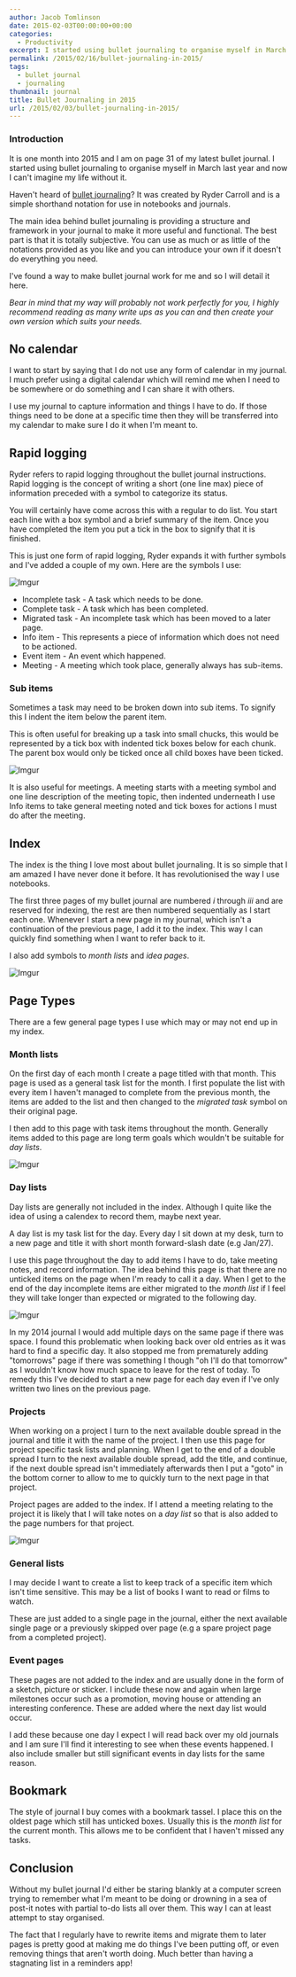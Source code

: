 ```yaml
---
author: Jacob Tomlinson
date: 2015-02-03T00:00:00+00:00
categories:
  - Productivity
excerpt: I started using bullet journaling to organise myself in March last year and now I can't imagine my life without it.
permalink: /2015/02/16/bullet-journaling-in-2015/
tags:
  - bullet journal
  - journaling
thumbnail: journal
title: Bullet Journaling in 2015
url: /2015/02/03/bullet-journaling-in-2015/
---
```



### Introduction

It is one month into 2015 and I am on page 31 of my latest bullet journal. I started using bullet journaling to organise myself in March last year and now I can't imagine my life without it.

Haven't heard of [bullet journaling][1]? It was created by Ryder Carroll and is a simple shorthand notation for use in notebooks and journals.

The main idea behind bullet journaling is providing a structure and framework in your journal to make it more useful and functional. The best part is that it is totally subjective. You can use as much or as little of the notations provided as you like and you can introduce your own if it doesn't do everything you need.

I've found a way to make bullet journal work for me and so I will detail it here.

_Bear in mind that my way will probably not work perfectly for you, I highly recommend reading as many write ups as you can and then create your own version which suits your needs._

## No calendar

I want to start by saying that I do not use any form of calendar in my journal. I much prefer using a digital calendar which will remind me when I need to be somewhere or do something and I can share it with others.

I use my journal to capture information and things I have to do. If those things need to be done at a specific time then they will be transferred into my calendar to make sure I do it when I'm meant to.

## Rapid logging

Ryder refers to rapid logging throughout the bullet journal instructions. Rapid logging is the concept of writing a short (one line max) piece of information preceded with a symbol to categorize its status.

You will certainly have come across this with a regular to do list. You start each line with a box symbol and a brief summary of the item. Once you have completed the item you put a tick in the box to signify that it is finished.

This is just one form of rapid logging, Ryder expands it with further symbols and I've added a couple of my own. Here are the symbols I use:

![Imgur](http://i.imgur.com/zo6hxHH.png)

* Incomplete task - A task which needs to be done.
* Complete task - A task which has been completed.
* Migrated task - An incomplete task which has been moved to a later page.
* Info item - This represents a piece of information which does not need to be actioned.
* Event item - An event which happened.
* Meeting - A meeting which took place, generally always has sub-items.

### Sub items

Sometimes a task may need to be broken down into sub items. To signify this I indent the item below the parent item.

This is often useful for breaking up a task into small chucks, this would be represented by a tick box with indented tick boxes below for each chunk. The parent box would only be ticked once all child boxes have been ticked.

![Imgur](http://i.imgur.com/2efAwt3.png)

It is also useful for meetings. A meeting starts with a meeting symbol and one line description of the meeting topic, then indented underneath I use Info items to take general meeting noted and tick boxes for actions I must do after the meeting.


## Index

The index is the thing I love most about bullet journaling. It is so simple that I am amazed I have never done it before. It has revolutionised the way I use notebooks.

The first three pages of my bullet journal are numbered _i_ through _iii_ and are reserved for indexing, the rest are then numbered sequentially as I start each one. Whenever I start a new page in my journal, which isn't a continuation of the previous page, I add it to the index. This way I can quickly find something when I want to refer back to it.

I also add symbols to _month lists_ and _idea pages_.

![Imgur](http://i.imgur.com/fDacIu6.png)

## Page Types

There are a few general page types I use which may or may not end up in my index.

### Month lists

On the first day of each month I create a page titled with that month. This page is used as a general task list for the month. I first populate the list with every item I haven't managed to complete from the previous month, the items are added to the list and then changed to the _migrated task_ symbol on their original
page.

I then add to this page with task items throughout the month. Generally items added to this page are long term goals which wouldn't be suitable for _day lists_.

![Imgur](http://i.imgur.com/dx1aRxD.png)

### Day lists

Day lists are generally not included in the index. Although I quite like the idea of using a calendex to record them, maybe next year.

A day list is my task list for the day. Every day I sit down at my desk, turn to a new page and title it with short month forward-slash date (e.g Jan/27).

I use this page throughout the day to add items I have to do, take meeting notes, and record information. The idea behind this page is that there are no unticked items on the page when I'm ready to call it a day. When I get to the end of the day incomplete items are either migrated to the _month list_ if I feel they will take longer than expected or migrated to the following day.

![Imgur](http://i.imgur.com/n48N9ka.png)

In my 2014 journal I would add multiple days on the same page if there was space. I found this problematic when looking back over old entries as it was hard to find a specific day. It also stopped me from prematurely adding "tomorrows" page if there was something I though "oh I'll do that tomorrow" as I wouldn't know how much space to leave for the rest of today. To remedy this I've decided to start a new
page for each day even if I've only written two lines on the previous page.

### Projects

When working on a project I turn to the next available double spread in the journal and title it with the name of the project. I then use this page for project specific task lists and planning. When I get to the end of a double spread I turn to the next available double spread, add the title, and continue, if the next double spread isn't immediately afterwards then I put a "goto" in the bottom corner to allow to me to quickly turn to the next page in that project.

Project pages are added to the index. If I attend a meeting relating to the project it is likely that I will take notes on a _day list_ so that is also added to the page numbers for that project.

![Imgur](http://i.imgur.com/nsJRtRd.png)

### General lists

I may decide I want to create a list to keep track of a specific item which isn't time sensitive. This may be a list of books I want to read or films to watch.

These are just added to a single page in the journal, either the next available single page or a previously skipped over page (e.g a spare project page from a completed project).

### Event pages

These pages are not added to the index and are usually done in the form of a sketch, picture or sticker. I include these now and again when large milestones occur such as a promotion, moving house or attending an interesting conference. These are added where the next day list would occur.

I add these because one day I expect I will read back over my old journals and I am sure I'll find it interesting to see when these events happened. I also include smaller but still significant events in day lists for the same reason.

## Bookmark

The style of journal I buy comes with a bookmark tassel. I place this on the oldest page which still has unticked boxes. Usually this is the _month list_ for the current month. This allows me to be confident that I haven't missed any tasks.


## Conclusion

Without my bullet journal I'd either be staring blankly at a computer screen trying to remember what I'm meant to be doing or drowning in a sea of post-it notes with partial to-do lists all over them. This way I can at least attempt to stay
organised.

The fact that I regularly have to rewrite items and migrate them to later pages is pretty good at making me do things I've been putting off, or even removing things that aren't worth doing. Much better than having a stagnating list in a reminders app!

[1]: http://www.bulletjournal.com/
